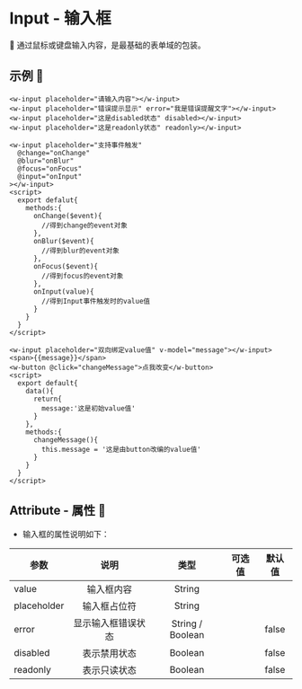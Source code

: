 # Input - 输入框 
:beginner: 通过鼠标或键盘输入内容，是最基础的表单域的包装。

## 示例 :chestnut:
<ClientOnly>
  <input-demo-1></input-demo-1>
</ClientOnly>

```vue
<w-input placeholder="请输入内容"></w-input>
<w-input placeholder="错误提示显示" error="我是错误提醒文字"></w-input>
<w-input placeholder="这是disabled状态" disabled></w-input>
<w-input placeholder="这是readonly状态" readonly></w-input>
```

<ClientOnly>
  <input-demo-2></input-demo-2>
</ClientOnly>

```vue{19,20,21}
<w-input placeholder="支持事件触发" 
  @change="onChange" 
  @blur="onBlur" 
  @focus="onFocus" 
  @input="onInput"
></w-input>
<script>
  export defalut{
    methods:{
      onChange($event){
        //得到change的event对象
      },
      onBlur($event){
        //得到blur的event对象
      },
      onFocus($event){
        //得到focus的event对象
      },
      onInput(value){
        //得到Input事件触发时的value值
      }
    }
  }
</script>
```

<ClientOnly>
  <input-demo-3></input-demo-3>
</ClientOnly>

```vue
<w-input placeholder="双向绑定value值" v-model="message"></w-input>
<span>{{message}}</span>
<w-button @click="changeMessage">点我改变</w-button>
<script>
  export default{
    data(){
      return{
        message:'这是初始value值'
      }
    },
    methods:{
      changeMessage(){
        this.message = '这是由button改编的value值'
      }
    }
  }
</script>
```


## Attribute - 属性 :stars:

  - 输入框的属性说明如下：
  
  | 参数 | 说明 | 类型 | 可选值 | 默认值 |
  | ---- |:----:|:----:|:----:|:----:|
  | value | 输入框内容 | String |     |     |
  | placeholder | 输入框占位符 | String |  |  |
  | error | 显示输入框错误状态 | String / Boolean |     | false |
  | disabled | 表示禁用状态 | Boolean |     | false |
  | readonly | 表示只读状态 | Boolean |     | false |
